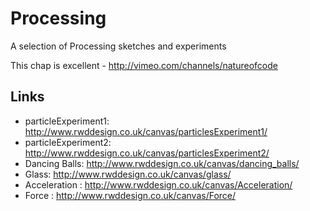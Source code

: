 Processing
==========

A selection of Processing sketches and experiments

This chap is excellent - http://vimeo.com/channels/natureofcode

Links
-----

- particleExperiment1:  http://www.rwddesign.co.uk/canvas/particlesExperiment1/
- particleExperiment2:  http://www.rwddesign.co.uk/canvas/particlesExperiment2/
- Dancing Balls:  http://www.rwddesign.co.uk/canvas/dancing_balls/
- Glass:  http://www.rwddesign.co.uk/canvas/glass/
- Acceleration : http://www.rwddesign.co.uk/canvas/Acceleration/
- Force : http://www.rwddesign.co.uk/canvas/Force/


